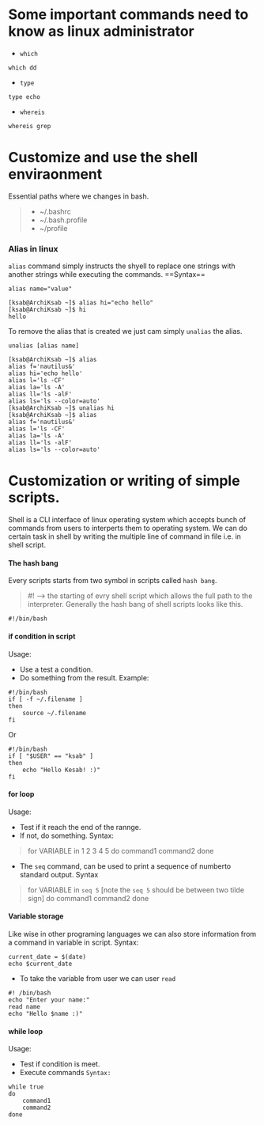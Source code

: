 # Some important commands need to know as linux administrator
- `which`
```
which dd
```
- `type`
```
type echo
```
- `whereis`
```
whereis grep
```                                                                                                             
# Customize and use the shell enviraonment
Essential paths where we changes in bash.
> - ~/.bashrc
> - ~/.bash.profile
> - ~/profile

### Alias in linux
`alias` command simply instructs the shyell to replace one strings with another strings while executing the commands.
==Syntax==
```
alias name="value"
```

```
[ksab@ArchiKsab ~]$ alias hi="echo hello"
[ksab@ArchiKsab ~]$ hi
hello
```
To remove the alias that is created we just cam simply `unalias` the alias.
``` 
unalias [alias name]
```

```
[ksab@ArchiKsab ~]$ alias 
alias f='nautilus&'
alias hi='echo hello'
alias l='ls -CF'
alias la='ls -A'
alias ll='ls -alF'
alias ls='ls --color=auto'
[ksab@ArchiKsab ~]$ unalias hi
[ksab@ArchiKsab ~]$ alias 
alias f='nautilus&'
alias l='ls -CF'
alias la='ls -A'
alias ll='ls -alF'
alias ls='ls --color=auto'

```
# Customization or writing of simple scripts.
Shell is a CLI interface of linux operating system which accepts bunch of commands from users to interperts them to operating system. We can do certain task in shell by writing the multiple line of command in  file i.e. in shell script.

#### The hash bang
Every scripts starts from two symbol in scripts called `hash bang`.
>#! --> the starting of evry shell script which allows the full path to the interpreter.
Generally the hash bang of shell scripts looks like this.
```
#!/bin/bash
```
#### if condition in script
Usage:
- Use a test a condition.
- Do something from the result.
Example:
```
#!/bin/bash
if [ -f ~/.filename ]
then
    source ~/.filename
fi
```
Or 

```
#!/bin/bash
if [ "$USER" == "ksab" ]
then
    echo "Hello Kesab! :)"
fi
```
#### for loop
Usage: 
- Test if it reach the end of the rannge.
- If not, do something.
Syntax:
> for VARIABLE in 1 2 3 4 5
> do 
>   command1
>   command2
>done

- The `seq` command, can be used to print a sequence of numberto standard output.
Syntax
> for VARIABLE in `seq 5` [note the `seq 5` should be between two tilde sign]
> do 
>   command1
>   command2
>done

#### Variable storage
Like wise in other programing languages we can also store information from a command in variable in script.
Syntax:
```
current_date = $(date)
echo $current_date
```
- To take the variable from user we can user `read`

```
#! /bin/bash
echo "Enter your name:"
read name
echo "Hello $name :)"
```

#### while loop
Usage:
- Test if condition is meet.
- Execute commands
`Syntax:`
```
while true
do
    command1
    command2
done
```
